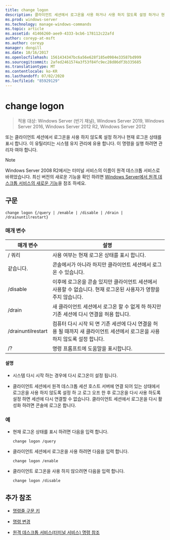 ```yaml
---
title: change logon
description: 클라이언트 세션에서 로그온을 사용 하거나 사용 하지 않도록 설정 하거나 현재 로그온 상태를 표시 하는 변경 로그온 명령에 대 한 참조 문서입니다.
ms.prod: windows-server
ms.technology: manage-windows-commands
ms.topic: article
ms.assetid: 41466260-aee9-4333-bcb6-178112c22afd
author: coreyp-at-msft
ms.author: coreyp
manager: dongill
ms.date: 10/16/2017
ms.openlocfilehash: 1561434347bc6a56e628f185e0984e33587bd999
ms.sourcegitcommit: 2afed2461574a3f53f84fc9ec28d86df3b335685
ms.translationtype: MT
ms.contentlocale: ko-KR
ms.lasthandoff: 07/02/2020
ms.locfileid: "85929129"
---
```

# <a name="change-logon"></a>change logon

> 적용 대상: Windows Server (반기 채널), Windows Server 2019, Windows Server 2016, Windows Server 2012 R2, Windows Server 2012

또는 클라이언트 세션에서 로그온을 사용 하지 않도록 설정 하거나 현재 로그온 상태를 표시 합니다. 이 유틸리티는 시스템 유지 관리에 유용 합니다. 이 명령을 실행 하려면 관리자 여야 합니다.

> [!NOTE]
> Windows Server 2008 R2에서는 터미널 서비스의 이름이 원격 데스크톱 서비스로 바뀌었습니다. 최신 버전의 새로운 기능을 확인 하려면 [Windows Server에서 원격 데스크톱 서비스의 새로운 기능](https://docs.microsoft.com/previous-versions/windows/it-pro/windows-server-2012-R2-and-2012/dn283323(v=ws.11))을 참조 하세요.

## <a name="syntax"></a>구문

```
change logon {/query | /enable | /disable | /drain | /drainuntilrestart}
```

### <a name="parameters"></a>매개 변수

| 매개 변수 | 설명 |
| --------- | ----------- |
| / 쿼리 | 사용 여부는 현재 로그온 상태를 표시 합니다. |
| 같습니다. | 콘솔에서가 아니라 하지만 클라이언트 세션에서 로그온 수 있습니다. |
| /disable | 이후에 로그온을 콘솔 있지만 클라이언트 세션에서 사용할 수 없습니다. 현재 로그온된 사용자가 영향을 주지 않습니다. |
| /drain | 새 클라이언트 세션에서 로그온 할 수 없게 하 하지만 기존 세션에 다시 연결을 허용 합니다. |
| /drainuntilrestart | 컴퓨터 다시 시작 되 면 기존 세션에 다시 연결을 허용 될 때까지 새 클라이언트 세션에서 로그온을 사용 하지 않도록 설정 합니다. |
| /? | 명령 프롬프트에 도움말을 표시합니다. |

#### <a name="remarks"></a>설명

- 시스템 다시 시작 하는 경우에 다시 로그온이 설정 됩니다.

- 클라이언트 세션에서 원격 데스크톱 세션 호스트 서버에 연결 되어 있는 상태에서 로그온을 사용 하지 않도록 설정 하 고 로그 오프 한 후 로그온을 다시 사용 하도록 설정 하면 세션에 다시 연결할 수 없습니다. 클라이언트 세션에서 로그온을 다시 활성화 하려면 콘솔에 로그온 합니다.

### <a name="examples"></a>예

- 현재 로그온 상태를 표시 하려면 다음을 입력 합니다.

  ```
  change logon /query
  ```

- 클라이언트 세션에서 로그온을 사용 하려면 다음을 입력 합니다.

  ```
  change logon /enable
  ```

- 클라이언트 로그온을 사용 하지 않으려면 다음을 입력 합니다.

  ```
  change logon /disable
  ```

## <a name="additional-references"></a>추가 참조

- [명령줄 구문 키](command-line-syntax-key.md)

- [명령 변경](change.md)

- [원격 데스크톱 서비스(터미널 서비스) 명령 참조](remote-desktop-services-terminal-services-command-reference.md)
